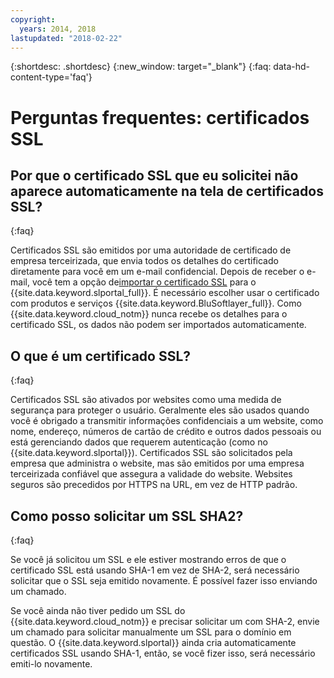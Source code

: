 ```yaml
---
copyright:
  years: 2014, 2018
lastupdated: "2018-02-22"
---
```


{:shortdesc: .shortdesc}
{:new_window: target="_blank"}
{:faq: data-hd-content-type='faq'}

<a name="top"></a>
# Perguntas frequentes: certificados SSL

## Por que o certificado SSL que eu solicitei não aparece automaticamente na tela de certificados SSL?
{:faq}

Certificados SSL são emitidos por uma autoridade de certificado de empresa terceirizada, que envia todos os detalhes do
certificado diretamente para você em um e-mail confidencial. Depois de receber o e-mail, você tem a opção de[importar o certificado SSL](import-ssl-certificate.html) para o {{site.data.keyword.slportal_full}}. É necessário escolher usar o certificado com produtos e serviços {{site.data.keyword.BluSoftlayer_full}}. Como {{site.data.keyword.cloud_notm}} nunca recebe os detalhes para o certificado SSL, os dados não podem ser importados automaticamente.

## O que é um certificado SSL?
{:faq}

Certificados SSL são ativados por websites como uma medida de segurança para proteger o usuário. Geralmente eles são
usados quando você é obrigado a transmitir informações confidenciais a um website, como nome, endereço, números de cartão de
crédito e outros dados pessoais ou está gerenciando dados que requerem autenticação (como no {{site.data.keyword.slportal}}). Certificados SSL são solicitados pela empresa que administra o website, mas são emitidos por uma empresa terceirizada confiável que assegura a validade do website. Websites seguros são precedidos por HTTPS na URL, em vez de HTTP padrão.

## Como posso solicitar um SSL SHA2?
{:faq}

Se você já solicitou um SSL e ele estiver mostrando erros de que o certificado SSL está usando SHA-1 em vez de SHA-2, será
necessário solicitar que o SSL seja emitido novamente. É possível fazer isso enviando um chamado.

Se você ainda não tiver pedido um SSL do {{site.data.keyword.cloud_notm}} e precisar solicitar um com SHA-2, envie um
chamado para solicitar manualmente um SSL para o domínio em questão. O {{site.data.keyword.slportal}} ainda cria
automaticamente certificados SSL usando SHA-1, então, se você fizer isso, será necessário emiti-lo novamente.
